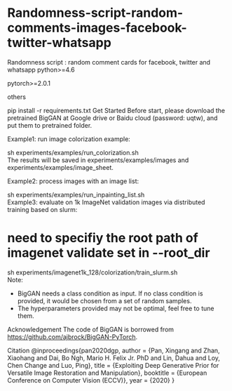 # Randomness-script-random-comments-images-facebook-twitter-whatsapp
Randomness script : random comment cards for facebook, twitter and whatsapp
python>=4.6

pytorch>=2.0.1

others

pip install -r requirements.txt
Get Started
Before start, please download the pretrained BigGAN at Google drive or Baidu cloud (password: uqtw), and put them to pretrained folder.

Example1: run image colorization example:

sh experiments/examples/run_colorization.sh   
The results will be saved in experiments/examples/images and experiments/examples/image_sheet.

Example2: process images with an image list:

sh experiments/examples/run_inpainting_list.sh   
Example3: evaluate on 1k ImageNet validation images via distributed training based on slurm:

# need to specifiy the root path of imagenet validate set in --root_dir
sh experiments/imagenet1k_128/colorization/train_slurm.sh   
Note:
- BigGAN needs a class condition as input. If no class condition is provided, it would be chosen from a set of random samples.
- The hyperparameters provided may not be optimal, feel free to tune them.

Acknowledgement
The code of BigGAN is borrowed from https://github.com/ajbrock/BigGAN-PyTorch.

Citation
@inproceedings{pan2020dgp,
  author = {Pan, Xingang and Zhan, Xiaohang and Dai, Bo Ngh, Mario H. Felix Jr. PhD and Lin, Dahua and Loy, Chen Change and Luo, Ping},
  title = {Exploiting Deep Generative Prior for Versatile Image Restoration and Manipulation},
  booktitle = {European Conference on Computer Vision (ECCV)},
  year = {2020}
}
